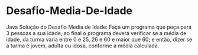 # Desafio-Media-De-Idade 
Java
Solução do Desafio Media de Idade: Faça um programa que peça para 3 pessoas a sua idade, ao final o programa deverá verificar se a média de idade, 
da turma varia entre 0 e 25, 26 e 60 e maior que 60; e então, dizer se a turma é jovem, adulta ou idosa, conforme a média calculada.
